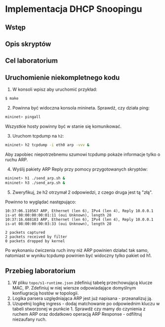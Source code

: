 # Implementacja DHCP Snoopingu

## Wstęp

## Opis skryptów

## Cel laboratorium

## Uruchomienie niekompletnego kodu
 
1. W konsoli wpisz aby uruchomić przykład:
 
```sh
$ make
```
 
2. Powinna być widoczna konsola minineta. Sprawdź, czy działa ping:
 
```sh
mininet> pingall
```
 
Wszystkie hosty powinny być w stanie się komunikować.
 
3. Uruchom tcpdump na `h2`:
 
```sh
mininet> h2 tcpdump -i eth0 arp -vvv &
```
 
Aby zapobiec niepotrzebnemu szumowi tcpdump pokaże informacje tylko o ruchu ARP.
 
4. Wyślij pakiety ARP Reply przy pomocy przygotowanych skryptów:
 
```sh
mininet> h1 ./send_arp.sh &
mininet> h3 ./send_arp.sh &
```
 
5. Zweryfikuj, że h2 otrzymał 2 odpowiedzi, z czego druga jest tą "złą".
 
Powinno to wyglądać następująco:
 
```
10:37:06.110567 ARP, Ethernet (len 6), IPv4 (len 4), Reply 10.0.0.1 is-at 08:00:00:00:01:11 (oui Unknown), length 28
10:37:16.688183 ARP, Ethernet (len 6), IPv4 (len 4), Reply 10.0.0.1 is-at 08:00:00:00:03:33 (oui Unknown), length 28
 
2 packets captured
2 packets received by filter
0 packets dropped by kernel
```
 
Po wykonaniu ćwiczenia ruch inny niż ARP powinien działać tak samo, natomiast w wyniku tcpdump powinien być widoczny tylko pakiet od h1.

## Przebieg laboratorium

1. W pliku `topo/s1-runtime.json` zdefiniuj tabelę przechowującą klucze MAC, IP. Zdefiniuj w niej wiersze odpowiadające domyślnym konfiugracją hostów w topologii.
2. Logika parsera uzględniająca ARP jest już napisana - przeanalizuj ją.
3. Uzupełnij logikę ingress - dodaj matchowanie po odpowiednim kluczu w tabeli stworzonej w punkcie 1. Sprawdź czy mamy do czynienia z ruchem ARP oraz dodatkowo operacją ARP Response - odfiltruj niezaufany ruch.
